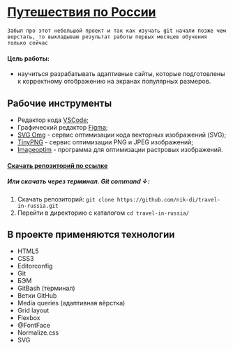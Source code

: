# [Путешествия по России](https://nik-di.github.io/travel-in-russia/index.html)
``` Забыл про этот небольшой проект и так как изучать git начали позже чем верстать, то выкладываю результат работы первых месяцев обучения только сейчас ```

#### Цель работы: 
- научиться разрабатывать адаптивные сайты, которые подготовлены к корректному отображению на экранах популярных размеров.

## Рабочие инструменты

* Редактор кода [VSCode](https://code.visualstudio.com/);
* Графический редактор [Figma](https://www.figma.com/);
* [SVG Omg](https://jakearchibald.github.io/svgomg/) - сервис оптимизации кода векторных изображений (SVG);
* [TinyPNG](https://tinypng.com/) - сервис оптимизации PNG и JPEG изображений;
* [Imageoptim](https://imageoptim.com/) - программа для оптимизации растровых изображений.

#### [Скачать репозиторий по ссылке](https://github.com/nik-di/travel-in-russia/archive/main.zip)
##### Или скачать через терминал. Git command ↓:
1. Скачать репозиторий:
```git clone https://github.com/nik-di/travel-in-russia.git```
2. Перейти в директорию с каталогом
```cd travel-in-russia/```

## В проекте применяются технологии

* HTML5
* CSS3
* Editorconfig
* Git
* БЭМ
* GitBash (терминал)
* Ветки GitHub
* Media queries (адаптивная вёрстка)
* Grid layout
* Flexbox
* @FontFace
* Normalize.css
* SVG



